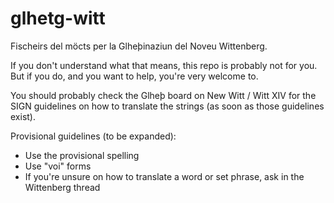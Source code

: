 # glhetg-witt
Fischeirs del möcts per la Glheþinaziun del Noveu Wittenberg.

If you don't understand what that means, this repo is probably not for you. But if you do, and you want to help, you're very welcome to.

You should probably check the Glheþ board on New Witt / Witt XIV for the SIGN guidelines on how to translate the strings (as soon as those guidelines exist).

Provisional guidelines (to be expanded):

- Use the provisional spelling
- Use "voi" forms
- If you're unsure on how to translate a word or set phrase, ask in the Wittenberg thread
